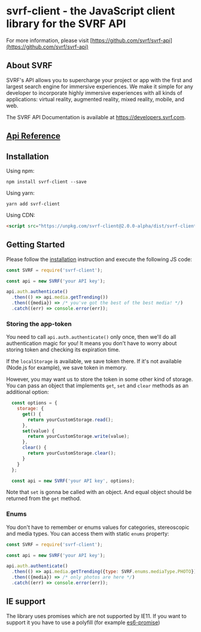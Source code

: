 # svrf-client - the JavaScript client library for the SVRF API

For more information, please visit [https://github.com/svrf/svrf-api](https://github.com/svrf/svrf-api)

## About SVRF

SVRF's API allows you to supercharge your project or app with the first and largest search engine for immersive experiences. We make it simple for any developer to incorporate highly immersive experiences with all kinds of applications: virtual reality, augmented reality, mixed reality, mobile, and web.

The SVRF API Documentation is available at <https://developers.svrf.com>.

## [Api Reference](https://github.com/SVRF/svrf-javascript-client/blob/master/docs/Api.md)

## Installation

Using npm:

```shell
npm install svrf-client --save
```

Using yarn:

```shell
yarn add svrf-client
```

Using CDN:
```html
<script src="https://unpkg.com/svrf-client@2.0.0-alpha/dist/svrf-client.min.js"></script>
```

## Getting Started

Please follow the [installation](#installation) instruction and execute the following JS code:

```javascript
const SVRF = require('svrf-client');

const api = new SVRF('your API key');

api.auth.authenticate()
  .then(() => api.media.getTrending())
  .then(({media}) => /* you've got the best of the best media! */)
  .catch((err) => console.error(err));

```

### Storing the app-token

You need to call `api.auth.authenticate()` only once, then we'll do all authentication magic for you! It means you don't have to worry about storing token and checking its expiration time.

If the `localStorage` is available, we save token there. If it's not available (Node.js for example), we save token in memory.

However, you may want us to store the token in some other kind of storage. You can pass an object that implements `get`, `set` and `clear` methods as an additional option:

```javascript
  const options = {
    storage: {
      get() {
        return yourCustomStorage.read();
      },
      set(value) {
        return yourCustomStorage.write(value);
      },
      clear() {
        return yourCustomStorage.clear();
      }
    }
  };

  const api = new SVRF('your API key', options);
```

Note that `set` is gonna be called with an object. And equal object should be returned from the `get` method.

### Enums

You don't have to remember or enums values for categories, stereoscopic and media types. You can access them with static `enums` property:

```javascript
const SVRF = require('svrf-client');

const api = new SVRF('your API key');

api.auth.authenticate()
  .then(() => api.media.getTrending({type: SVRF.enums.mediaType.PHOTO}))
  .then(({media}) => /* only photos are here */)
  .catch((err) => console.error(err));
```

## IE support

The library uses promises which are not supported by IE11. If you want to support it you have to use a polyfill (for example [es6-promise](https://github.com/stefanpenner/es6-promise))
